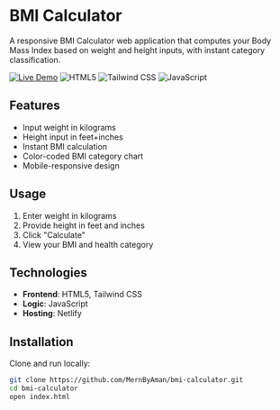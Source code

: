 # BMI Calculator

A responsive BMI Calculator web application that computes your Body Mass Index based on weight and height inputs, with instant category classification.

[![Live Demo](https://img.shields.io/badge/demo-live-brightgreen)](https://aman-bmicalc.netlify.app)
![HTML5](https://img.shields.io/badge/HTML5-E34F26?logo=html5&logoColor=white)
![Tailwind CSS](https://img.shields.io/badge/CSS-Tailwind_CSS-06B6D4?logo=tailwindcss)
![JavaScript](https://img.shields.io/badge/JavaScript-F7DF1E?logo=javascript&logoColor=black)

## Features
- Input weight in kilograms
- Height input in feet+inches
- Instant BMI calculation
- Color-coded BMI category chart
- Mobile-responsive design

## Usage
1. Enter weight in kilograms
2. Provide height in feet and inches
3. Click "Calculate"
4. View your BMI and health category

## Technologies
- **Frontend**: HTML5, Tailwind CSS
- **Logic**: JavaScript
- **Hosting**: Netlify

## Installation
Clone and run locally:
```bash
git clone https://github.com/MernByAman/bmi-calculator.git
cd bmi-calculator
open index.html

